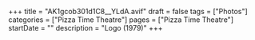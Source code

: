 +++
title = "AK1gcob301d1C8__YLdA.avif"
draft = false
tags = ["Photos"]
categories = ["Pizza Time Theatre"]
pages = ["Pizza Time Theatre"]
startDate = ""
description = "Logo (1979)"
+++

